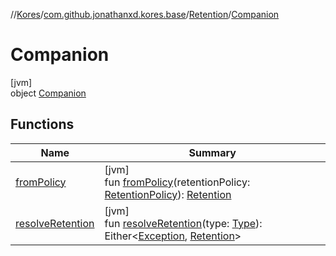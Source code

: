 //[Kores](../../../../index.md)/[com.github.jonathanxd.kores.base](../../index.md)/[Retention](../index.md)/[Companion](index.md)

# Companion

[jvm]\
object [Companion](index.md)

## Functions

| Name | Summary |
|---|---|
| [fromPolicy](from-policy.md) | [jvm]<br>fun [fromPolicy](from-policy.md)(retentionPolicy: [RetentionPolicy](https://docs.oracle.com/javase/8/docs/api/java/lang/annotation/RetentionPolicy.html)): [Retention](../index.md) |
| [resolveRetention](resolve-retention.md) | [jvm]<br>fun [resolveRetention](resolve-retention.md)(type: [Type](https://docs.oracle.com/javase/8/docs/api/java/lang/reflect/Type.html)): Either<[Exception](https://kotlinlang.org/api/latest/jvm/stdlib/kotlin/-exception/index.html), [Retention](../index.md)> |
